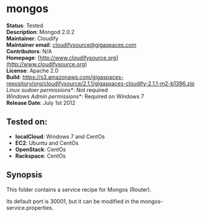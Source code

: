 # mongos

**Status**: Tested  
**Description**: Mongod 2.0.2  
**Maintainer**:       Cloudify  
**Maintainer email**: cloudifysource@gigaspaces.com  
**Contributors**:    N/A    
**Homepage**:   [http://www.cloudifysource.org](http://www.cloudifysource.org)  
**License**:      Apache 2.0   
**Build**: https://s3.amazonaws.com/gigaspaces-repository/org/cloudifysource/2.1.1/gigaspaces-cloudify-2.1.1-m2-b1396.zip  
**Linux* sudoer permissions**:	Not required  
**Windows* Admin permissions**:  Required on Windows 7  
**Release Date**: July 1st 2012  


Tested on:
--------

* <strong>localCloud</strong>: Windows 7 and CentOs 
* <strong>EC2</strong>: Ubuntu and CentOs 
* <strong>OpenStack</strong>: CentOs 
* <strong>Rackspace</strong>: CentOs 



Synopsis
--------

This folder contains a service recipe for Mongos (Router).

Its default port is 30001, but it can be modified in the mongos-service.properties.






